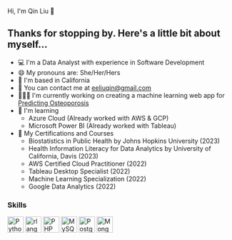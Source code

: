 Hi, I'm Qin Liu 👋 

## Thanks for stopping by. Here's a little bit about myself...

* 💻 I'm a Data Analyst with experience in Software Development
* 😄 My pronouns are: She/Her/Hers
* 📍 I'm based in California 
* 📧 You can contact me at [eeliuqin@gmail.com](mailto:eeliuqin@gmail.com)
* 👩🏻‍💻 I'm currently working on creating a machine learning web app for [Predicting Osteoporosis](http://github.com/eeliuqin/Osteoporosis-Analysis-and-Prediction-on-NHANES-Data)
* 🌱 I'm learning
	- Azure Cloud (Already worked with AWS & GCP)
	- Microsoft Power BI (Already worked with Tableau)
* 🏅 My Certifications and Courses
	- Biostatistics in Public Health by Johns Hopkins University (2023)
	- Health Information Literacy for Data Analytics by University of California, Davis (2023)
	- AWS Certified Cloud Practitioner (2022)
	- Tableau Desktop Specialist (2022)
	- Machine Learning Specialization (2022)
	- Google Data Analytics (2022)

### Skills

<p align="left">
<a href="https://www.python.org/" target="_blank" rel="noreferrer"><img src="https://raw.githubusercontent.com/danielcranney/readme-generator/main/public/icons/skills/python-colored.svg" width="36" height="36" alt="Python" /></a>
<a href="https://www.r-project.org/" target="_blank" rel="noreferrer"><img src="https://raw.githubusercontent.com/danielcranney/readme-generator/main/public/icons/skills/rlang-colored.svg" width="36" height="36" alt="rlang" /></a>
<a href="https://www.php.net/" target="_blank" rel="noreferrer"><img src="https://raw.githubusercontent.com/danielcranney/readme-generator/main/public/icons/skills/php-colored.svg" width="36" height="36" alt="PHP" /></a>
<a href="https://www.mysql.com/" target="_blank" rel="noreferrer"><img src="https://raw.githubusercontent.com/danielcranney/readme-generator/main/public/icons/skills/mysql-colored.svg" width="36" height="36" alt="MySQL" /></a>
<a href="https://www.postgresql.org/" target="_blank" rel="noreferrer"><img src="https://raw.githubusercontent.com/danielcranney/readme-generator/main/public/icons/skills/postgresql-colored.svg" width="36" height="36" alt="PostgreSQL" /></a>
<a href="https://www.mongodb.com/" target="_blank" rel="noreferrer"><img src="https://raw.githubusercontent.com/danielcranney/readme-generator/main/public/icons/skills/mongodb-colored.svg" width="36" height="36" alt="MongoDB" /></a>
</p>

